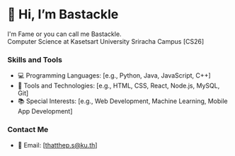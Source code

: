 # 👋 Hi, I’m Bastackle

I'm Fame or you can call me Bastackle.  
Computer Science at Kasetsart University Sriracha Campus [CS26]

### Skills and Tools
- 💻 Programming Languages: [e.g., Python, Java, JavaScript, C++]
- 🔧 Tools and Technologies: [e.g., HTML, CSS, React, Node.js, MySQL, Git]
- 📚 Special Interests: [e.g., Web Development, Machine Learning, Mobile App Development]

### Contact Me
- 📧 Email: [thatthep.s@ku.th]
